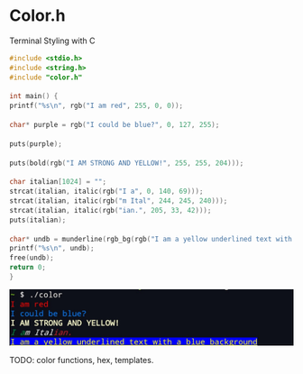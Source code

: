 # Color.h
Terminal Styling with C

```c
#include <stdio.h>
#include <string.h>
#include "color.h"

int main() {
printf("%s\n", rgb("I am red", 255, 0, 0));

char* purple = rgb("I could be blue?", 0, 127, 255);

puts(purple);

puts(bold(rgb("I AM STRONG AND YELLOW!", 255, 255, 204)));

char italian[1024] = "";
strcat(italian, italic(rgb("I a", 0, 140, 69)));
strcat(italian, italic(rgb("m Ital", 244, 245, 240)));
strcat(italian, italic(rgb("ian.", 205, 33, 42)));
puts(italian);

char* undb = munderline(rgb_bg(rgb("I am a yellow underlined text with a blue background", 255, 255, 0), 0, 0, 255));
printf("%s\n", undb);
free(undb);
return 0;
}
```

![sample](https://github.com/spiderites/color.h/blob/main/sample.png) 

TODO: color functions, hex, templates. 
